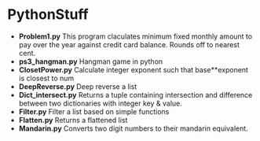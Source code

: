 # PythonStuff

* __Problem1.py__ This program claculates minimum fixed monthly amount to pay over the year against credit card balance. Rounds off to nearest cent.
* __ps3_hangman.py__ Hangman game in python
* __ClosetPower.py__ Calculate integer exponent such that base**exponent is closest to num
* __DeepReverse.py__ Deep reverse a list
* __Dict_intersect.py__ Returns a tuple containing intersection and difference between two dictionaries with integer key & value.
* __Filter.py__ Filter a list based on simple functions
* __Flatten.py__ Returns a flattened list
* __Mandarin.py__ Converts two digit numbers to their mandarin equivalent.
